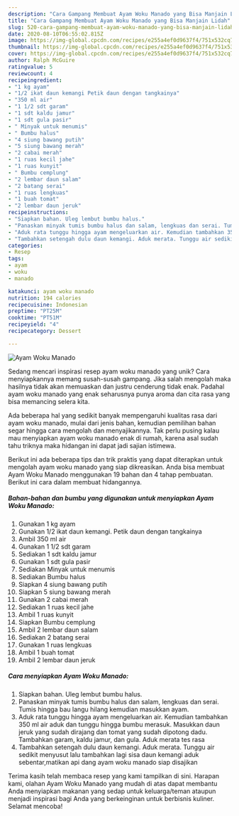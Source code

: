 ```yaml
---
description: "Cara Gampang Membuat Ayam Woku Manado yang Bisa Manjain Lidah"
title: "Cara Gampang Membuat Ayam Woku Manado yang Bisa Manjain Lidah"
slug: 520-cara-gampang-membuat-ayam-woku-manado-yang-bisa-manjain-lidah
date: 2020-08-10T06:55:02.815Z
image: https://img-global.cpcdn.com/recipes/e255a4ef0d9637f4/751x532cq70/ayam-woku-manado-foto-resep-utama.jpg
thumbnail: https://img-global.cpcdn.com/recipes/e255a4ef0d9637f4/751x532cq70/ayam-woku-manado-foto-resep-utama.jpg
cover: https://img-global.cpcdn.com/recipes/e255a4ef0d9637f4/751x532cq70/ayam-woku-manado-foto-resep-utama.jpg
author: Ralph McGuire
ratingvalue: 5
reviewcount: 4
recipeingredient:
- "1 kg ayam"
- "1/2 ikat daun kemangi Petik daun dengan tangkainya"
- "350 ml air"
- "1 1/2 sdt garam"
- "1 sdt kaldu jamur"
- "1 sdt gula pasir"
- " Minyak untuk menumis"
- " Bumbu halus"
- "4 siung bawang putih"
- "5 siung bawang merah"
- "2 cabai merah"
- "1 ruas kecil jahe"
- "1 ruas kunyit"
- " Bumbu cemplung"
- "2 lembar daun salam"
- "2 batang serai"
- "1 ruas lengkuas"
- "1 buah tomat"
- "2 lembar daun jeruk"
recipeinstructions:
- "Siapkan bahan. Uleg lembut bumbu halus."
- "Panaskan minyak tumis bumbu halus dan salam, lengkuas dan serai. Tumis hingga bau langu hilang kemudian masukkan ayam."
- "Aduk rata tunggu hingga ayam mengeluarkan air. Kemudian tambahkan 350 ml air aduk dan tunggu hingga bumbu merasuk. Masukkan daun jeruk yang sudah dirajang dan tomat yang sudah dipotong dadu. Tambahkan garam, kaldu jamur, dan gula. Aduk merata tes rasa"
- "Tambahkan setengah dulu daun kemangi. Aduk merata. Tunggu air sedikit menyusut lalu tambahkan lagi sisa daun kemangi aduk sebentar,matikan api dang ayam woku manado siap disajikan"
categories:
- Resep
tags:
- ayam
- woku
- manado

katakunci: ayam woku manado 
nutrition: 194 calories
recipecuisine: Indonesian
preptime: "PT25M"
cooktime: "PT51M"
recipeyield: "4"
recipecategory: Dessert

---
```



![Ayam Woku Manado](https://img-global.cpcdn.com/recipes/e255a4ef0d9637f4/751x532cq70/ayam-woku-manado-foto-resep-utama.jpg)

Sedang mencari inspirasi resep ayam woku manado yang unik? Cara menyiapkannya memang susah-susah gampang. Jika salah mengolah maka hasilnya tidak akan memuaskan dan justru cenderung tidak enak. Padahal ayam woku manado yang enak seharusnya punya aroma dan cita rasa yang bisa memancing selera kita.



Ada beberapa hal yang sedikit banyak mempengaruhi kualitas rasa dari ayam woku manado, mulai dari jenis bahan, kemudian pemilihan bahan segar hingga cara mengolah dan menyajikannya. Tak perlu pusing kalau mau menyiapkan ayam woku manado enak di rumah, karena asal sudah tahu triknya maka hidangan ini dapat jadi sajian istimewa.


Berikut ini ada beberapa tips dan trik praktis yang dapat diterapkan untuk mengolah ayam woku manado yang siap dikreasikan. Anda bisa membuat Ayam Woku Manado menggunakan 19 bahan dan 4 tahap pembuatan. Berikut ini cara dalam membuat hidangannya.

<!--inarticleads1-->

##### Bahan-bahan dan bumbu yang digunakan untuk menyiapkan Ayam Woku Manado:

1. Gunakan 1 kg ayam
1. Gunakan 1/2 ikat daun kemangi. Petik daun dengan tangkainya
1. Ambil 350 ml air
1. Gunakan 1 1/2 sdt garam
1. Sediakan 1 sdt kaldu jamur
1. Gunakan 1 sdt gula pasir
1. Sediakan  Minyak untuk menumis
1. Sediakan  Bumbu halus
1. Siapkan 4 siung bawang putih
1. Siapkan 5 siung bawang merah
1. Gunakan 2 cabai merah
1. Sediakan 1 ruas kecil jahe
1. Ambil 1 ruas kunyit
1. Siapkan  Bumbu cemplung
1. Ambil 2 lembar daun salam
1. Sediakan 2 batang serai
1. Gunakan 1 ruas lengkuas
1. Ambil 1 buah tomat
1. Ambil 2 lembar daun jeruk




<!--inarticleads2-->

##### Cara menyiapkan Ayam Woku Manado:

1. Siapkan bahan. Uleg lembut bumbu halus.
1. Panaskan minyak tumis bumbu halus dan salam, lengkuas dan serai. Tumis hingga bau langu hilang kemudian masukkan ayam.
1. Aduk rata tunggu hingga ayam mengeluarkan air. Kemudian tambahkan 350 ml air aduk dan tunggu hingga bumbu merasuk. Masukkan daun jeruk yang sudah dirajang dan tomat yang sudah dipotong dadu. Tambahkan garam, kaldu jamur, dan gula. Aduk merata tes rasa
1. Tambahkan setengah dulu daun kemangi. Aduk merata. Tunggu air sedikit menyusut lalu tambahkan lagi sisa daun kemangi aduk sebentar,matikan api dang ayam woku manado siap disajikan




Terima kasih telah membaca resep yang kami tampilkan di sini. Harapan kami, olahan Ayam Woku Manado yang mudah di atas dapat membantu Anda menyiapkan makanan yang sedap untuk keluarga/teman ataupun menjadi inspirasi bagi Anda yang berkeinginan untuk berbisnis kuliner. Selamat mencoba!
